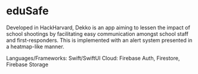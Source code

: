 # eduSafe
Developed in HackHarvard, Dekko is an app aiming to lessen the impact of school shootings by facilitating easy communication amongst school staff and first-responders. This is implemented with an alert system presented in a heatmap-like manner.

Languages/Frameworks: Swift/SwiftUI
Cloud: Firebase Auth, Firestore, Firebase Storage
